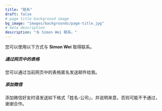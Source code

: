 ```yaml
---
title: "联系"
draft: false
# page title background image
bg_image: "images/backgrounds/page-title.jpg"
# meta description
description: "与 Simon Wei 联系。"
---
```


您可以使用以下方式与 **Simon Wei** 取得联系。

##### 通过网页中的表格

您可以通过当前网页中的表格匿名发送邮件给我。

##### 添加微信

添加微信好友时请发送如下格式「姓名-公司」，并说明来意，否则可能不予通过，谢谢合作。
